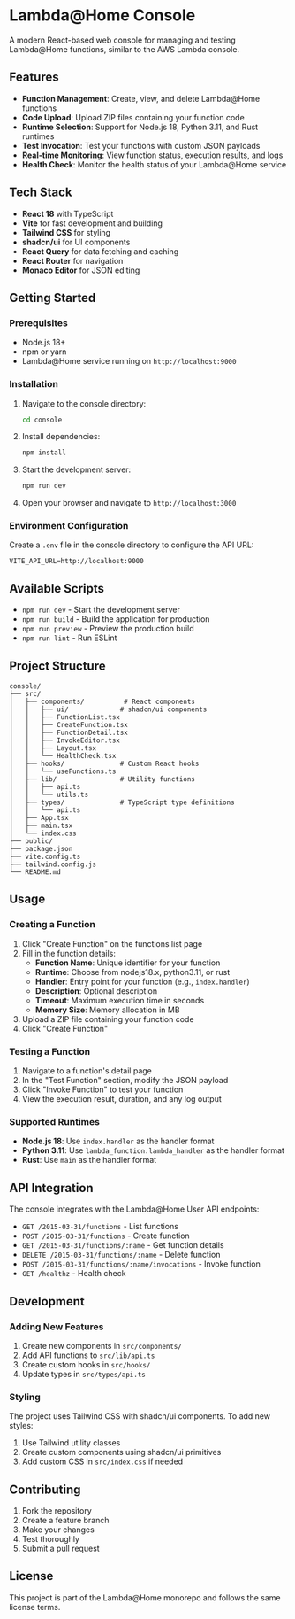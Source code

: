 # Lambda@Home Console

A modern React-based web console for managing and testing Lambda@Home functions, similar to the AWS Lambda console.

## Features

- **Function Management**: Create, view, and delete Lambda@Home functions
- **Code Upload**: Upload ZIP files containing your function code
- **Runtime Selection**: Support for Node.js 18, Python 3.11, and Rust runtimes
- **Test Invocation**: Test your functions with custom JSON payloads
- **Real-time Monitoring**: View function status, execution results, and logs
- **Health Check**: Monitor the health status of your Lambda@Home service

## Tech Stack

- **React 18** with TypeScript
- **Vite** for fast development and building
- **Tailwind CSS** for styling
- **shadcn/ui** for UI components
- **React Query** for data fetching and caching
- **React Router** for navigation
- **Monaco Editor** for JSON editing

## Getting Started

### Prerequisites

- Node.js 18+ 
- npm or yarn
- Lambda@Home service running on `http://localhost:9000`

### Installation

1. Navigate to the console directory:
   ```bash
   cd console
   ```

2. Install dependencies:
   ```bash
   npm install
   ```

3. Start the development server:
   ```bash
   npm run dev
   ```

4. Open your browser and navigate to `http://localhost:3000`

### Environment Configuration

Create a `.env` file in the console directory to configure the API URL:

```env
VITE_API_URL=http://localhost:9000
```

## Available Scripts

- `npm run dev` - Start the development server
- `npm run build` - Build the application for production
- `npm run preview` - Preview the production build
- `npm run lint` - Run ESLint

## Project Structure

```
console/
├── src/
│   ├── components/          # React components
│   │   ├── ui/             # shadcn/ui components
│   │   ├── FunctionList.tsx
│   │   ├── CreateFunction.tsx
│   │   ├── FunctionDetail.tsx
│   │   ├── InvokeEditor.tsx
│   │   ├── Layout.tsx
│   │   └── HealthCheck.tsx
│   ├── hooks/              # Custom React hooks
│   │   └── useFunctions.ts
│   ├── lib/                # Utility functions
│   │   ├── api.ts
│   │   └── utils.ts
│   ├── types/              # TypeScript type definitions
│   │   └── api.ts
│   ├── App.tsx
│   ├── main.tsx
│   └── index.css
├── public/
├── package.json
├── vite.config.ts
├── tailwind.config.js
└── README.md
```

## Usage

### Creating a Function

1. Click "Create Function" on the functions list page
2. Fill in the function details:
   - **Function Name**: Unique identifier for your function
   - **Runtime**: Choose from nodejs18.x, python3.11, or rust
   - **Handler**: Entry point for your function (e.g., `index.handler`)
   - **Description**: Optional description
   - **Timeout**: Maximum execution time in seconds
   - **Memory Size**: Memory allocation in MB
3. Upload a ZIP file containing your function code
4. Click "Create Function"

### Testing a Function

1. Navigate to a function's detail page
2. In the "Test Function" section, modify the JSON payload
3. Click "Invoke Function" to test your function
4. View the execution result, duration, and any log output

### Supported Runtimes

- **Node.js 18**: Use `index.handler` as the handler format
- **Python 3.11**: Use `lambda_function.lambda_handler` as the handler format  
- **Rust**: Use `main` as the handler format

## API Integration

The console integrates with the Lambda@Home User API endpoints:

- `GET /2015-03-31/functions` - List functions
- `POST /2015-03-31/functions` - Create function
- `GET /2015-03-31/functions/:name` - Get function details
- `DELETE /2015-03-31/functions/:name` - Delete function
- `POST /2015-03-31/functions/:name/invocations` - Invoke function
- `GET /healthz` - Health check

## Development

### Adding New Features

1. Create new components in `src/components/`
2. Add API functions to `src/lib/api.ts`
3. Create custom hooks in `src/hooks/`
4. Update types in `src/types/api.ts`

### Styling

The project uses Tailwind CSS with shadcn/ui components. To add new styles:

1. Use Tailwind utility classes
2. Create custom components using shadcn/ui primitives
3. Add custom CSS in `src/index.css` if needed

## Contributing

1. Fork the repository
2. Create a feature branch
3. Make your changes
4. Test thoroughly
5. Submit a pull request

## License

This project is part of the Lambda@Home monorepo and follows the same license terms.
